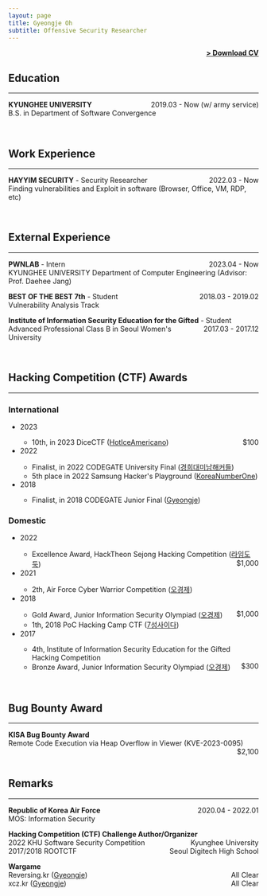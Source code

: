 ```yaml
---
layout: page
title: Gyeongje Oh
subtitle: Offensive Security Researcher
---
```


<span style="float: right; "><a href="{{ '/assets/resume.pdf' | prepend: site.baseurl }}"><strong>> Download CV</strong></a> </span>
<br>

## Education
---
**KYUNGHEE UNIVERSITY** <span style="float: right; ">2019.03 - Now (w/ army service) </span>  
B.S. in Department of Software Convergence

<br>

## Work Experience
---
**HAYYIM SECURITY** - Security Researcher <span style="float: right; ">2022.03 - Now </span>  
Finding vulnerabilities and Exploit in software (Browser, Office, VM, RDP, etc)

<br>

## External Experience
---
**PWNLAB** - Intern <span style="float: right; ">2023.04 - Now </span>  
KYUNGHEE UNIVERSITY Department of Computer Engineering (Advisor: Prof. Daehee Jang) 

**BEST OF THE BEST 7th** - Student <span style="float: right; ">2018.03 - 2019.02 </span>  
Vulnerability Analysis Track

**Institute of Information Security Education for the Gifted** - Student <span style="float: right; ">2017.03 - 2017.12 </span>  
Advanced Professional Class B in Seoul Women's University

<br>

## Hacking Competition (CTF) Awards
---
### International
<ul>
<li>2023</li>
<ul>
	<li>
	10th, in 2023 DiceCTF (<a href="https://ctftime.org/event/1838/">HotIceAmericano</a>) <span style="float: right; ">$100</span></li>
</ul>

<li>2022</li> 
<ul>
	<li>Finalist, in 2022 CODEGATE University Final (<a href="https://www.boannews.com/media/view.asp?idx=105159">경희대미남해커들</a>)</li>
	<li>5th place in 2022 Samsung Hacker's Playground (<a href="https://ctftime.org/event/1715">KoreaNumberOne</a>)</li>
</ul>


<li>2018</li>
<ul>
	<li>Finalist, in 2018 CODEGATE Junior Final (<a href="https://blog.gye0ngje.com/365">Gyeongje</a>) </li>
</ul>
</ul>

### Domestic
<ul>
<li>2022</li>
<ul>
	<li>Excellence Award, HackTheon Sejong Hacking Competition (<a href="https://www.ccnnews.co.kr/news/articleView.html?idxno=265932">라임도둑</a>) <span style="float: right; ">$1,000</span></li>
</ul>

<li>2021</li>
<ul>
	<li>2th, Air Force Cyber Warrior Competition (<a href="https://www.youtube.com/watch?v=QXzFRuBq2UI&ab_channel=%EA%B5%AD%EB%B0%A9NEWS">오경제</a>)</li>
</ul>

<li>2018</li>
<ul>
	<li>Gold Award, Junior Information Security Olympiad (<a href="https://www.boannews.com/media/view.asp?idx=74485">오경제</a>) <span style="float: right; ">$1,000</span></li>
	<li>1th, 2018 PoC Hacking Camp CTF (<a href="http://bbs.hackingcamp.org/board/index.php?mid=camp_community&document_srl=1021">7성사이다</a>)</li> 
</ul>


<li>2017</li>  
<ul>
	<li>4th, Institute of Information Security Education for the Gifted Hacking Competition</li>
	<li>Bronze Award, Junior Information Security Olympiad (<a href="https://www.dailysecu.com/news/articleView.html?idxno=25263">오경제</a>) <span style="float: right; ">$300</span></li>
</ul>
</ul>

<br>

## Bug Bounty Award
---
**KISA Bug Bounty Award**  
Remote Code Execution via Heap Overflow in Viewer (KVE-2023-0095) <span style="float: right; ">$2,100</span>  

<br>

## Remarks
---
**Republic of Korea Air Force** <span style="float: right; ">2020.04 - 2022.01 </span>  
MOS: Information Security  

**Hacking Competition (CTF) Challenge Author/Organizer**  
2022 KHU Software Security Competition <span style="float: right; ">Kyunghee University</span>  
2017/2018 ROOTCTF <span style="float: right; ">Seoul Digitech High School</span>  

**Wargame**  
Reversing.kr (<a href="http://reversing.kr/rank.php">Gyeongje</a>) <span style="float: right; ">All Clear</span>  
xcz.kr (<a href="http://xcz.kr/START/rank.php">Gyeongje</a>) <span style="float: right; ">All Clear</span>  


<br>

<!--## Speaker-->

